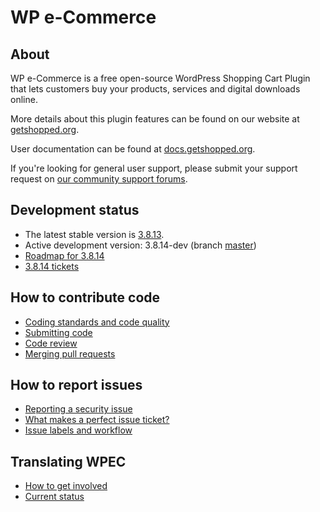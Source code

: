 WP e-Commerce
============

About
-----

WP e-Commerce is a free open-source WordPress Shopping Cart Plugin that lets customers buy your products, services and digital downloads online.

More details about this plugin features can be found on our website at [getshopped.org](http://getshopped.org/features/).

User documentation can be found at [docs.getshopped.org](http://docs.getshopped.org).

If you're looking for general user support, please submit your support request on [our community support forums](http://getshopped.org/forums/).

Development status
-------------------------

* The latest stable version is [3.8.13](http://wordpress.org/extend/plugins/wp-e-commerce).
* Active development version: 3.8.14-dev (branch [master](https://github.com/wp-e-commerce/WP-e-Commerce))
* [Roadmap for 3.8.14](https://github.com/wp-e-commerce/wp-e-commerce/wiki/Roadmap)
* [3.8.14 tickets](https://github.com/wp-e-commerce/wp-e-commerce/issues?milestone=12&sort=updated&state=open)

How to contribute code
-----------------------------
* [Coding standards and code quality](https://github.com/wp-e-commerce/wp-e-commerce/wiki/Coding-Standards-and-Code-Quality)
* [Submitting code](https://github.com/wp-e-commerce/wp-e-commerce/wiki/Submitting-Code)
* [Code review](https://github.com/wp-e-commerce/wp-e-commerce/wiki/Code-Review)
* [Merging pull requests](https://github.com/wp-e-commerce/wp-e-commerce/wiki/Merging-Pull-Requests)

How to report issues
--------------------
* [Reporting a security issue](wiki/Reporting-a-security-issue)
* [What makes a perfect issue ticket?](https://github.com/wp-e-commerce/wp-e-commerce/wiki/Creating-issue-tickets)
* [Issue labels and workflow](https://github.com/wp-e-commerce/wp-e-commerce/wiki/Issue-Labels-and-Workflow)

Translating WPEC
----------------
* [How to get involved](https://github.com/wp-e-commerce/wp-e-commerce/wiki/Getting-involved-with-translation)
* [Current status](https://github.com/wp-e-commerce/wp-e-commerce/wiki/i18n-Status)
